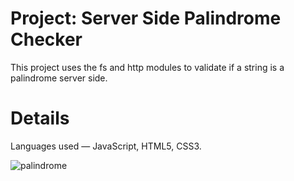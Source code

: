 # Project: Server Side Palindrome Checker

This project uses the fs and http modules to validate if a string is a palindrome server side.

# Details
Languages used — JavaScript, HTML5, CSS3.

![palindrome](https://user-images.githubusercontent.com/88905557/136829262-c387312e-e663-44c0-b33f-7c9ac24bfe9f.png)

